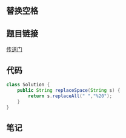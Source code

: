 ## 替换空格  
## 题目链接
[传送门](https://leetcode-cn.com/problems/ti-huan-kong-ge-lcof/)
## 代码
```java
class Solution {
    public String replaceSpace(String s) {
        return s.replaceAll(" ","%20");
    }
}
```
## 笔记